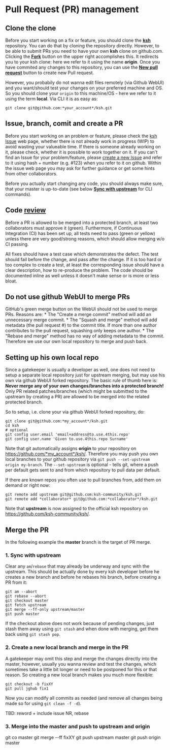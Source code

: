 # Pull Request (PR) management

## Clone the clone
Before you start working on a fix or feature, you should clone the [**ksh**](https://github.com/ksh-community/ksh) repository. You can do that by cloning the repository directly. However, to be able to submit PRs you need to have your own **ksh** clone on github.com. Clicking the [**Fork**](https://help.github.com/en/github/getting-started-with-github/fork-a-repo) button on the upper right accomplishes this. It redirects you to your ksh clone: here we refer to it using the name **origin**. Once you have commited any changes to this repository, you can use the [**New pull request**](https://help.github.com/en/github/collaborating-with-issues-and-pull-requests/creating-a-pull-request-from-a-fork) button to create new Pull request.

However, you probabily do not wanna edit files remotely (via Github WebUI) and you want/should test your changes on your preferred machine and OS. So you should clone your `origin` to this machine/OS - here we refer to it using the term **local**. Via CLI it is as easy as:
```
git clone git@github.com:*your_account*/ksh.git
```

## Issue, branch, comit and create a PR
Before you start working on an problem or feature, please check the [ksh Issue](https://github.com/ksh-community/ksh/issues) web page, whether there is not already work in progress (WIP) to avoid wasting your valueable time. If there is someone already working on it, please check, whether it is possible to work together on it. If you can't find an Issue for your problem/feature, please [create a new Issue](https://github.com/ksh-community/ksh/issues/new) and refer to it using hash + number (e.g. #123) when you refer to it on github. Within the issue web page you may ask for further guidance or get some hints from other collaborators.

Before you actually start changing any code, you should always make sure, that your master is up-to-date (see below [**Sync with upstream**](#user-content-1-sync-with-upstream) for CLI commands).

## Code [review](https://help.github.com/en/github/collaborating-with-issues-and-pull-requests/about-pull-request-reviews)
Before a PR is allowed to be merged into a protected branch, at least two collaborators must approve it (green). Furthermore, if Continuous Integration (CI) has been set up, all tests need to pass (green or yellow) unless there are very good/strong reasons, which should allow merging w/o CI passing.

All fixes should have a test case which demonstrates the defect. The test should fail before the change, and pass after the change. If it is too hard or too complex to create a test, at least the corresponding issue should have a clear description, how to re-produce the problem. The code should be documented inline as well unless it doesn't make sense or is more or less bloat.

## Do **not** use github WebUI to merge PRs
GitHub's green merge button on the WebUI should not be used to merge PRs. Reasons are:
    * The "Create a merge commit" method will add an unnecessary merge commit.
        * The "Squash and merge" method will add metadata (the pull request #) to the commit title. If more than one author contributes to the pull request, squashing only keeps one author.
    * The "Rebase and merge" method has no way of adding metadata to the commit.
Therefore we use our own local repository to merge and push back.

## Setting up his own local repo
Since a gatekeeper is usually a developer as well, one does not need to setup a separate local repository just for upstream merging, but may use his own via github WebUI forked repository. The basic rule of thumb here is: **Never merge any of your own changes/branches into a protected branch!** Only PR related patches/branches (which might be submitted to the upstream by creating a PR) are allowed to be merged into the related protected branch.

So to setup, i.e. clone your via github WebUI forked repository, do:
```
git clone git@github.com:*my_account*/ksh.git
cd ksh
# optional
git config user.email 'email+address@to.use.4this.repo'
git config user.name 'Given to.use.4this.repo Surname'
```
Note that git automatically assigns **origin** to your repository on https://github.com/*my_account*/ksh/. Therefore you may push you own local branches to your github repository via `git push --set-upstream origin my-branch`. The `--set-upstream` is optional - tells git, where a push per default gets sent to and from which repository to pull data per default.

If there are known repos you often use to pull branches from, add them on demand or right now:
```
git remote add upstream git@github.com:ksh-community/ksh.git
git remote add *collaborator* git@github.com:*collaborator*/ksh.git
```
Note that **upstream** is now assigned to the official ksh repository on https://github.com/ksh-community/ksh/.


## Merge the PR
In the following example the **master** branch is the target of PR merge.

### 1. Sync with upstream
Clear any `am`/`rebase` that may already be underway and sync with the upstream. This should be actually done by every ksh developer before he creates a new branch and before he rebases his branch, before creating a PR from it:
```
git am --abort
git rebase --abort
git checkout master
git fetch upstream
git merge --ff-only upstream/master
git push master
```
If the checkout above does not work because of pending changes, just stash them away using `git stash` and when done with merging, get them back using `git stash pop`.

### 2. Create a new local branch and merge in the PR
A gatekeeper may omit this step and merge the changes directly into the master, however, usually you wanna review and test the changes, which sometimes take a little bit longer or need to be postponed for this or that reason. So creating a new local branch makes you much more flexible:
```
git checkout -b fixXY
git pull jghub fix1
```
Now you can modify all commits as needed (and remove all changes being made so for using `git clean -f -d`).

TBD: reword + include issue NR, rebase

### 3. Merge into the master and push to upstream and origin
git co master
git merge --ff fixXY
git push upstream master
git push origin master
#   

